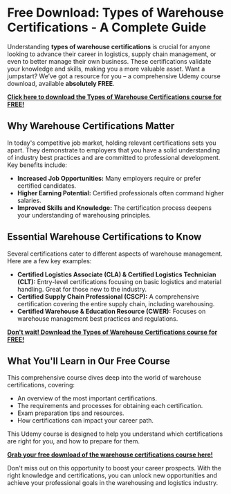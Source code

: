 # Free Download: Types of Warehouse Certifications - A Complete Guide

Understanding **types of warehouse certifications** is crucial for anyone looking to advance their career in logistics, supply chain management, or even to better manage their own business. These certifications validate your knowledge and skills, making you a more valuable asset. Want a jumpstart? We’ve got a resource for you – a comprehensive Udemy course download, available **absolutely FREE**.

[**Click here to download the Types of Warehouse Certifications course for FREE!**](https://udemywork.com/types-of-warehouse-certifications)

## Why Warehouse Certifications Matter

In today's competitive job market, holding relevant certifications sets you apart. They demonstrate to employers that you have a solid understanding of industry best practices and are committed to professional development. Key benefits include:

*   **Increased Job Opportunities:** Many employers require or prefer certified candidates.
*   **Higher Earning Potential:** Certified professionals often command higher salaries.
*   **Improved Skills and Knowledge:** The certification process deepens your understanding of warehousing principles.

## Essential Warehouse Certifications to Know

Several certifications cater to different aspects of warehouse management. Here are a few key examples:

*   **Certified Logistics Associate (CLA) & Certified Logistics Technician (CLT):** Entry-level certifications focusing on basic logistics and material handling. Great for those new to the industry.
*   **Certified Supply Chain Professional (CSCP):** A comprehensive certification covering the entire supply chain, including warehousing.
*   **Certified Warehouse & Education Resource (CWER):** Focuses on warehouse management best practices and regulations.

[**Don't wait! Download the Types of Warehouse Certifications course for FREE!**](https://udemywork.com/types-of-warehouse-certifications)

## What You'll Learn in Our Free Course

This comprehensive course dives deep into the world of warehouse certifications, covering:

*   An overview of the most important certifications.
*   The requirements and processes for obtaining each certification.
*   Exam preparation tips and resources.
*   How certifications can impact your career path.

This Udemy course is designed to help you understand which certifications are right for you, and how to prepare for them.

[**Grab your free download of the warehouse certifications course here!**](https://udemywork.com/types-of-warehouse-certifications)

Don't miss out on this opportunity to boost your career prospects. With the right knowledge and certifications, you can unlock new opportunities and achieve your professional goals in the warehousing and logistics industry.
